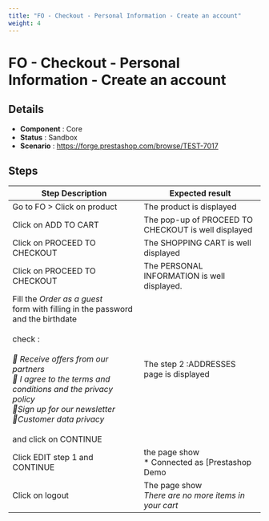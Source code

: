 ```yaml
---
title: "FO - Checkout - Personal Information - Create an account"
weight: 4
---
```


# FO - Checkout - Personal Information - Create an account
## Details
* **Component** : Core
* **Status** : Sandbox
* **Scenario** : https://forge.prestashop.com/browse/TEST-7017

## Steps
| Step Description | Expected result |
| ----- | ----- |
| Go to FO > Click on product | The product is displayed |
| Click on ADD TO CART | The pop-up of PROCEED TO CHECKOUT is well displayed |
| Click on PROCEED TO CHECKOUT | The SHOPPING CART is well displayed |
| Click on PROCEED TO CHECKOUT | The PERSONAL INFORMATION is well displayed. |
| Fill the *Order as a guest* form with filling in the password and the birthdate<br><br>check :<br><br>_ Receive offers from our partners_<br>_ I agree to the terms and conditions and the privacy policy_<br>_Sign up for our newsletter_<br>_Customer data privacy_<br><br>and click on CONTINUE | The step 2 :ADDRESSES page is displayed |
| Click EDIT step 1 and CONTINUE | the page show <br> * Connected as [Prestashop Demo|http://127.0.0.1:8081/develop/en/identity]..<br> * Not you? [Log out|http://127.0.0.1:8081/develop/en/?mylogout=]<br><br>_If you sign out now, your cart will be emptied._ |
| Click on logout | The page show <br>_There are no more items in your cart_ |